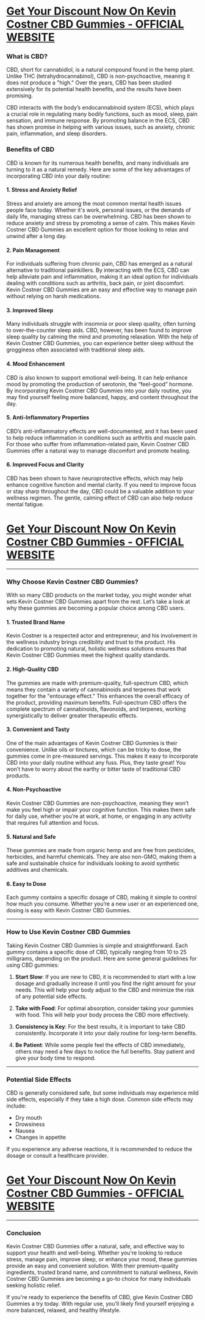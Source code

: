 <h1><a href="https://realprimeshop.com/order-kevin">Get Your Discount Now On Kevin Costner CBD Gummies - OFFICIAL WEBSITE</a></h1>
<h3>What is CBD?</h3>
<p>CBD, short for cannabidiol, is a natural compound found in the hemp plant. Unlike THC (tetrahydrocannabinol), CBD is non-psychoactive, meaning it does not produce a "high." Over the years, CBD has been studied extensively for its potential health benefits, and the results have been promising.</p>
<p>CBD interacts with the body&rsquo;s endocannabinoid system (ECS), which plays a crucial role in regulating many bodily functions, such as mood, sleep, pain sensation, and immune response. By promoting balance in the ECS, CBD has shown promise in helping with various issues, such as anxiety, chronic pain, inflammation, and sleep disorders.</p>
<h3>Benefits of CBD</h3>
<p>CBD is known for its numerous health benefits, and many individuals are turning to it as a natural remedy. Here are some of the key advantages of incorporating CBD into your daily routine:</p>
<h4>1. <strong>Stress and Anxiety Relief</strong></h4>
<p>Stress and anxiety are among the most common mental health issues people face today. Whether it's work, personal issues, or the demands of daily life, managing stress can be overwhelming. CBD has been shown to reduce anxiety and stress by promoting a sense of calm. This makes Kevin Costner CBD Gummies an excellent option for those looking to relax and unwind after a long day.</p>
<h4>2. <strong>Pain Management</strong></h4>
<p>For individuals suffering from chronic pain, CBD has emerged as a natural alternative to traditional painkillers. By interacting with the ECS, CBD can help alleviate pain and inflammation, making it an ideal option for individuals dealing with conditions such as arthritis, back pain, or joint discomfort. Kevin Costner CBD Gummies are an easy and effective way to manage pain without relying on harsh medications.</p>
<h4>3. <strong>Improved Sleep</strong></h4>
<p>Many individuals struggle with insomnia or poor sleep quality, often turning to over-the-counter sleep aids. CBD, however, has been found to improve sleep quality by calming the mind and promoting relaxation. With the help of Kevin Costner CBD Gummies, you can experience better sleep without the grogginess often associated with traditional sleep aids.</p>
<h4>4. <strong>Mood Enhancement</strong></h4>
<p>CBD is also known to support emotional well-being. It can help enhance mood by promoting the production of serotonin, the &ldquo;feel-good&rdquo; hormone. By incorporating Kevin Costner CBD Gummies into your daily routine, you may find yourself feeling more balanced, happy, and content throughout the day.</p>
<h4>5. <strong>Anti-Inflammatory Properties</strong></h4>
<p>CBD&rsquo;s anti-inflammatory effects are well-documented, and it has been used to help reduce inflammation in conditions such as arthritis and muscle pain. For those who suffer from inflammation-related pain, Kevin Costner CBD Gummies offer a natural way to manage discomfort and promote healing.</p>
<h4>6. <strong>Improved Focus and Clarity</strong></h4>
<p>CBD has been shown to have neuroprotective effects, which may help enhance cognitive function and mental clarity. If you need to improve focus or stay sharp throughout the day, CBD could be a valuable addition to your wellness regimen. The gentle, calming effect of CBD can also help reduce mental fatigue.</p>
<h1><a href="https://realprimeshop.com/order-kevin">Get Your Discount Now On Kevin Costner CBD Gummies - OFFICIAL WEBSITE</a></h1>
<hr />
<h3>Why Choose Kevin Costner CBD Gummies?</h3>
<p>With so many CBD products on the market today, you might wonder what sets Kevin Costner CBD Gummies apart from the rest. Let&rsquo;s take a look at why these gummies are becoming a popular choice among CBD users.</p>
<h4>1. <strong>Trusted Brand Name</strong></h4>
<p>Kevin Costner is a respected actor and entrepreneur, and his involvement in the wellness industry brings credibility and trust to the product. His dedication to promoting natural, holistic wellness solutions ensures that Kevin Costner CBD Gummies meet the highest quality standards.</p>
<h4>2. <strong>High-Quality CBD</strong></h4>
<p>The gummies are made with premium-quality, full-spectrum CBD, which means they contain a variety of cannabinoids and terpenes that work together for the "entourage effect." This enhances the overall efficacy of the product, providing maximum benefits. Full-spectrum CBD offers the complete spectrum of cannabinoids, flavonoids, and terpenes, working synergistically to deliver greater therapeutic effects.</p>
<h4>3. <strong>Convenient and Tasty</strong></h4>
<p>One of the main advantages of Kevin Costner CBD Gummies is their convenience. Unlike oils or tinctures, which can be tricky to dose, the gummies come in pre-measured servings. This makes it easy to incorporate CBD into your daily routine without any fuss. Plus, they taste great! You won&rsquo;t have to worry about the earthy or bitter taste of traditional CBD products.</p>
<h4>4. <strong>Non-Psychoactive</strong></h4>
<p>Kevin Costner CBD Gummies are non-psychoactive, meaning they won&rsquo;t make you feel high or impair your cognitive function. This makes them safe for daily use, whether you&rsquo;re at work, at home, or engaging in any activity that requires full attention and focus.</p>
<h4>5. <strong>Natural and Safe</strong></h4>
<p>These gummies are made from organic hemp and are free from pesticides, herbicides, and harmful chemicals. They are also non-GMO, making them a safe and sustainable choice for individuals looking to avoid synthetic additives and chemicals.</p>
<h4>6. <strong>Easy to Dose</strong></h4>
<p>Each gummy contains a specific dosage of CBD, making it simple to control how much you consume. Whether you&rsquo;re a new user or an experienced one, dosing is easy with Kevin Costner CBD Gummies.</p>
<hr />
<h3>How to Use Kevin Costner CBD Gummies</h3>
<p>Taking Kevin Costner CBD Gummies is simple and straightforward. Each gummy contains a specific dose of CBD, typically ranging from 10 to 25 milligrams, depending on the product. Here are some general guidelines for using CBD gummies:</p>
<ol>
<li>
<p><strong>Start Slow</strong>: If you are new to CBD, it is recommended to start with a low dosage and gradually increase it until you find the right amount for your needs. This will help your body adjust to the CBD and minimize the risk of any potential side effects.</p>
</li>
<li>
<p><strong>Take with Food</strong>: For optimal absorption, consider taking your gummies with food. This will help your body process the CBD more effectively.</p>
</li>
<li>
<p><strong>Consistency is Key</strong>: For the best results, it is important to take CBD consistently. Incorporate it into your daily routine for long-term benefits.</p>
</li>
<li>
<p><strong>Be Patient</strong>: While some people feel the effects of CBD immediately, others may need a few days to notice the full benefits. Stay patient and give your body time to respond.</p>
</li>
</ol>
<hr />
<h3>Potential Side Effects</h3>
<p>CBD is generally considered safe, but some individuals may experience mild side effects, especially if they take a high dose. Common side effects may include:</p>
<ul>
<li>Dry mouth</li>
<li>Drowsiness</li>
<li>Nausea</li>
<li>Changes in appetite</li>
</ul>
<p>If you experience any adverse reactions, it is recommended to reduce the dosage or consult a healthcare provider.</p>
<h1><a href="https://realprimeshop.com/order-kevin">Get Your Discount Now On Kevin Costner CBD Gummies - OFFICIAL WEBSITE</a></h1>
<hr />
<h3>Conclusion</h3>
<p>Kevin Costner CBD Gummies offer a natural, safe, and effective way to support your health and well-being. Whether you're looking to reduce stress, manage pain, improve sleep, or enhance your mood, these gummies provide an easy and convenient solution. With their premium-quality ingredients, trusted brand name, and commitment to natural wellness, Kevin Costner CBD Gummies are becoming a go-to choice for many individuals seeking holistic relief.</p>
<p>If you're ready to experience the benefits of CBD, give Kevin Costner CBD Gummies a try today. With regular use, you&rsquo;ll likely find yourself enjoying a more balanced, relaxed, and healthy lifestyle.</p>
